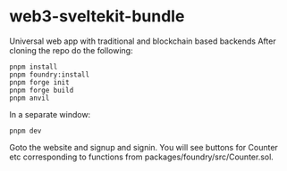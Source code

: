 # web3-sveltekit-bundle
Universal web app with traditional and blockchain based backends
After cloning the repo do the following:

```
pnpm install
pnpm foundry:install
pnpm forge init
pnpm forge build
pnpm anvil
```
In a separate window:
```
pnpm dev
```

Goto the website and signup and signin. You will see buttons for Counter etc corresponding to functions from packages/foundry/src/Counter.sol.
